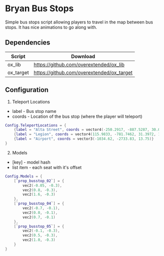 # Bryan Bus Stops

Simple bus stops script allowing players to travel in the map between bus stops. It has nice animations to go along with.

## Dependencies
| Script | Download |
| --- | --- |
| ox_lib | https://github.com/overextended/ox_lib |
| ox_target | https://github.com/overextended/ox_target |

## Configuration

1. Teleport Locations

- label - Bus stop name
- coords - Location of the bus stop (where the player will teleport)

```lua
Config.TeleportLocations = {
    {label = "Alta Street", coords = vector4(-250.2917, -887.5287, 30.0739, 347.1240)},
    {label = "Legion", coords = vector4(115.9833, -781.7462, 31.3972, 166.8457)},
    {label = "Airport", coords = vector3(-1034.62, -2733.83, 13.75)}
}
```

2. Models
- [key] - model hash
- list item - each seat with it's offset

```lua
Config.Models = {
    [`prop_busstop_02`] = {
        vec2(-0.05, -0.3),
        vec2(0.8, -0.3),
        vec2(1.6, -0.3)
    },
    [`prop_busstop_04`] = {
        vec2(-0.7, -0.1),
        vec2(0.0, -0.1),
        vec2(0.7, -0.1)
    },
    [`prop_busstop_05`] = {
        vec2(-0.1, -0.3),
        vec2(0.5, -0.3),
        vec2(1.0, -0.3)
    }
}
```
